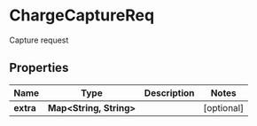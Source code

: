 

# ChargeCaptureReq

Capture request
## Properties

Name | Type | Description | Notes
------------ | ------------- | ------------- | -------------
**extra** | **Map&lt;String, String&gt;** |  |  [optional]



